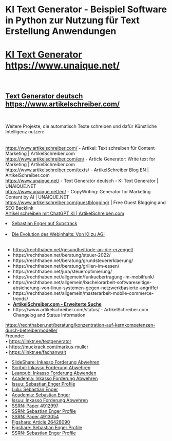 # KI Text Generator - Beispiel Software in Python zur Nutzung für Text Erstellung Anwendungen

<strong><h1><a href="https://www.unaique.net/" title="KI Text Generator auf https://www.unaique.net/">KI Text Generator</a> https://www.unaique.net/</h1></strong><br>
<strong><h2><a href="https://www.artikelschreiber.com/" title="Text Generator auf https://www.artikelschreiber.com/">Text Generator deutsch</a> https://www.artikelschreiber.com/</h2></strong><br>

Weitere Projekte, die automatisch Texte schreiben und dafür Künstliche Intelligenz nutzen:<br>
<br><br>
https://www.artikelschreiber.com/ - Artikel: Text schreiben für Content Marketing | ArtikelSchreiber.com<br>
https://www.artikelschreiber.com/en/ - Article Generator: Write text for Marketing | ArtikelSchreiber.com<br>
https://www.artikelschreiber.com/texts/ - ArtikelSchreiber Blog EN | ArtikelSchreiber.com<br>
https://www.unaique.net/ - Text Generator deutsch - KI Text Generator | UNAIQUE.NET <br>
https://www.unaique.net/en/ - CopyWriting: Generator for Marketing Content by AI | UNAIQUE.NET<br>
https://www.artikelschreiber.com/guestblogging/ | Free Guest Blogging and SEO Backlink<br>
<a href="https://www.artikelschreiben.com/">Artikel schreiben mit ChatGPT KI | ArtikelSchreiben.com</a><br>

<li><a href="https://substack.com/@sebastianenger" target='_self' hreflang='de' title="Sebastian Enger auf Substrack">Sebastian Enger auf Substrack</a></li>   <br>
<li><a href="https://artikelschreiber.substack.com/p/die-evolution-des-webinhalts-von" target='_self' hreflang='de' title="Die Evolution des Webinhalts: Von KI zu AGI">Die Evolution des Webinhalts: Von KI zu AGI</a></li>  <br>

<ul>
<li><a href="https://rechthaben.net/gesundheit/ode-an-die-erzengel/">https://rechthaben.net/gesundheit/ode-an-die-erzengel/</a></li>
<li>https://rechthaben.net/beratung/steuer-2022/</li>
<li>https://rechthaben.net/beratung/grundsteuererklaerung/</li>
<li>https://rechthaben.net/beratung/grillen-im-essen/</li>
<li>https://rechthaben.net/jura/steueroptimierung/</li>
<li>https://rechthaben.net/allgemein/funkuebertragung-im-mobilfunk/</li>
<li>https://rechthaben.net/allgemein/bachelorarbeit-softwareseitige-absicherung-von-linux-systemen-gegen-netzwerkbasierte-angriffe/</li>
<li>https://rechthaben.net/allgemein/masterarbeit-mobile-commerce-trends/</li>
<li><b><a href="https://www.artikelschreiber.com/advanced/de/" target="_self" hreflang="de" title="ArtikelSchreiber.com - Erweiterte Suche">ArtikelSchreiber.com - Erweiterte Suche</a></b><br></li>
<li>https://www.artikelschreiber.com/status/ - ArtikelSchreiber.com Changelog and Status Information</li>  
</ul>

https://rechthaben.net/beratung/konzentration-auf-kernkompetenzen-durch-betreibermodelle/<br>
Freunde:<br>
• https://linktr.ee/textgenerator<br>
• https://muckrack.com/markus-muller<br>
• https://linktr.ee/fachanwalt<br>

<li role="listitem"><a href="https://de.slideshare.net/slideshow/wie-kann-ich-eine-inkasso-forderung-abwehren-www-unaique-net/270507889" rel="follow" title="SlideShare: Inkasso Forderung Abwehren">SlideShare: Inkasso Forderung Abwehren</a></li>
				<li role="listitem"><a href="https://de.scribd.com/document/753386955/Wie-Kann-Ich-Eine-Inkasso-Forderung-Abwehren-www-unaique-net" rel="follow" title="Scribd: Inkasso Forderung Abwehren">Scribd: Inkasso Forderung Abwehren</a></li>
				<li role="listitem"><a href="https://leanpub.com/wie_kann_ich_eine_inkasso_forderung_abwenden/upload" rel="follow" title="Leanpub: Inkasso Forderung Abwenden">Leanpub: Inkasso Forderung Abwenden</a></li>
				<li role="listitem"><a href="https://www.academia.edu/122346756/Wie_kann_ich_eine_Inkasso_Forderung_abwehren_www_unaique_net_" rel="follow" title="Academia: Inkasso Forderung Abwehren">Academia: Inkasso Forderung Abwehren</a></li>
				<li role="listitem"><a href="https://issuu.com/sebastianenger" rel="follow" title="https://issuu.com/sebastianenger">Issuu: Sebastian Enger Profile</a></li>
				<li role="listitem"><a href="https://www.lulu.com/spotlight/sebastianenger" rel="follow" title="Lulu: Sebastian Enger">Lulu: Sebastian Enger</a></li>
				<li role="listitem"><a href="https://hs-mittweida.academia.edu/SebastianEnger" rel="follow" title="Academia: Sebastian Enger">Academia: Sebastian Enger</a></li>
				<li role="listitem"><a href="https://issuu.com/sebastianenger/docs/2024-07-24_wie_kann_ich_eine_inkasso_forderung_abw" rel="follow" title="Issuu: Inkasso Forderung Abwehren">Issuu: Inkasso Forderung Abwehren</a></li>
    <li role="listitem"><a href="https://papers.ssrn.com/sol3/papers.cfm?abstract_id=4912997" rel="follow" title="https://papers.ssrn.com/sol3/papers.cfm?abstract_id=4912997">SSRN: Paper 4912997</a></li>
<li role="listitem"><a href="https://papers.ssrn.com/sol3/cf_dev/AbsByAuth.cfm?per_id=6927963" rel="follow" title="https://papers.ssrn.com/sol3/cf_dev/AbsByAuth.cfm?per_id=6927963">SSRN: Sebastian Enger Profile</a></li>
<li role="listitem"><a href="https://papers.ssrn.com/sol3/papers.cfm?abstract_id=4913054" rel="follow" title="https://papers.ssrn.com/sol3/papers.cfm?abstract_id=4913054">SSRN: Paper 4913054</a></li>
<li role="listitem"><a href="https://figshare.com/account/articles/26428090?file=48077377" rel="follow" title="https://figshare.com/account/articles/26428090?file=48077377">Figshare: Article 26428090</a></li>
<li role="listitem"><a href="https://figshare.com/authors/Sebastian_Enger/19280587" rel="follow" title="https://figshare.com/authors/Sebastian_Enger/19280587">Figshare: Sebastian Enger Profile</a></li>
<li role="listitem"><a href="https://papers.ssrn.com/sol3/cf_dev/AbsByAuth.cfm?per_id=6927963" rel="follow" title="https://papers.ssrn.com/sol3/cf_dev/AbsByAuth.cfm?per_id=6927963">SSRN: Sebastian Enger Profile</a></li>
